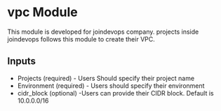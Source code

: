# vpc Module 
This module is developed for joindevops company. projects inside joindevops follows this module to create their VPC. 

## Inputs 
* Projects (required) - Users Should specify their project name 
* Environment (required) - Users should specify their environment 
* cidr_block (optional) -Users can provide their CIDR block. Default is 10.0.0.0/16
